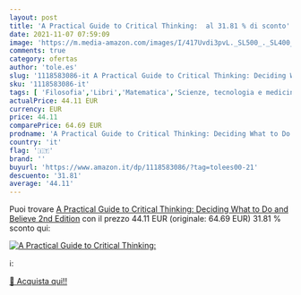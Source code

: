 ```yaml
---
layout: post
title: 'A Practical Guide to Critical Thinking:  al 31.81 % di sconto'
date: 2021-11-07 07:59:09
image: 'https://m.media-amazon.com/images/I/417Uvdi3pvL._SL500_._SL400_.jpg'
comments: true
category: ofertas
author: 'tole.es'
slug: '1118583086-it A Practical Guide to Critical Thinking: Deciding What to...'
sku: '1118583086-it'
tags: [ 'Filosofia','Libri','Matematica','Scienze, tecnologia e medicina','Società e scienze sociali', ]
actualPrice: 44.11 EUR
currency: EUR
price: 44.11
comparePrice: 64.69 EUR
prodname: 'A Practical Guide to Critical Thinking: Deciding What to Do and Believe  2nd Edition'
country: 'it'
flag: '🇮🇹'
brand: ''
buyurl: 'https://www.amazon.it/dp/1118583086/?tag=tolees00-21'
descuento: '31.81'
average: '44.11'
---
```


Puoi trovare [A Practical Guide to Critical Thinking: Deciding What to Do and Believe  2nd Edition](https://www.amazon.it/dp/1118583086/?tag=tolees00-21) con il prezzo 44.11 EUR (originale: 64.69 EUR) 31.81 % sconto qui:

[![A Practical Guide to Critical Thinking: ](https://m.media-amazon.com/images/I/417Uvdi3pvL._SL500_._SL400_.jpg)](https://www.amazon.it/dp/1118583086/?tag=tolees00-21)

ℹ️:


[🛒 Acquista qui!!](https://www.amazon.it/dp/1118583086/?tag=tolees00-21)
